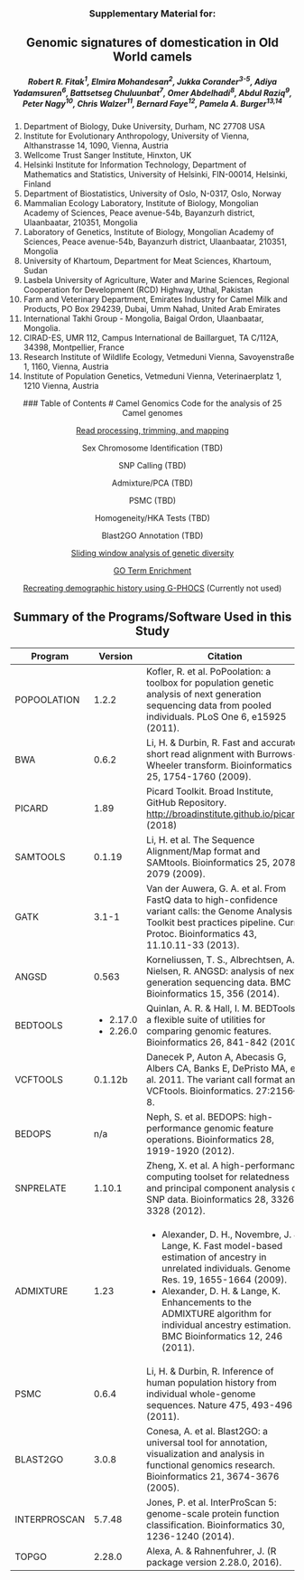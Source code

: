 <center> <h3>Supplementary Material for:</h3> </center>
<center> <h2>Genomic signatures of domestication in Old World camels</h2> </center>

<center> <I><h5>Robert R. Fitak<sup>1</sup>, Elmira Mohandesan<sup>2</sup>, Jukka Corander<sup>3-5</sup>, Adiya Yadamsuren<sup>6</sup>, Battsetseg Chuluunbat<sup>7</sup>, Omer Abdelhadi<sup>8</sup>, Abdul Raziq<sup>9</sup>, Peter Nagy<sup>10</sup>, Chris Walzer<sup>11</sup>, Bernard Faye<sup>12</sup>, Pamela A. Burger<sup>13,14</sup></h5></I></center>

1. Department of Biology, Duke University, Durham, NC 27708 USA
2. Institute for Evolutionary Anthropology, University of Vienna, Althanstrasse 14, 1090, Vienna, Austria
3. Wellcome Trust Sanger Institute, Hinxton, UK
4. Helsinki Institute for Information Technology, Department of Mathematics and Statistics, University of Helsinki, FIN-00014, Helsinki, Finland
5. Department of Biostatistics, University of Oslo, N-0317, Oslo, Norway
6. Mammalian Ecology Laboratory, Institute of Biology, Mongolian Academy of Sciences, Peace avenue-54b, Bayanzurh district, Ulaanbaatar, 210351, Mongolia
7. Laboratory of Genetics, Institute of Biology, Mongolian Academy of Sciences, Peace avenue-54b, Bayanzurh district, Ulaanbaatar, 210351, Mongolia
8. University of Khartoum, Department for Meat Sciences, Khartoum, Sudan
9. Lasbela University of Agriculture, Water and Marine Sciences, Regional Cooperation for Development (RCD) Highway, Uthal, Pakistan
10. Farm and Veterinary Department, Emirates Industry for Camel Milk and Products, PO Box 294239, Dubai, Umm Nahad, United Arab Emirates
11. International Takhi Group - Mongolia, Baigal Ordon, Ulaanbaatar, Mongolia.
12. CIRAD-ES, UMR 112, Campus International de Baillarguet, TA C/112A, 34398, Montpellier, France
13. Research Institute of Wildlife Ecology, Vetmeduni Vienna, Savoyenstraße 1, 1160, Vienna, Austria
14. Institute of Population Genetics, Vetmeduni Vienna, Veterinaerplatz 1, 1210 Vienna, Austria

<center>
### Table of Contents
# Camel Genomics
Code for the analysis of 25 Camel genomes

[Read processing, trimming, and mapping](./read_processing.md)

Sex Chromosome Identification (TBD)

SNP Calling (TBD)

Admixture/PCA (TBD)

PSMC (TBD)

Homogeneity/HKA Tests (TBD)

Blast2GO Annotation (TBD)

[Sliding window analysis of genetic diversity](./window_diversity.md)

[GO Term Enrichment](./GO_enrichment.md)

[Recreating demographic history using G-PHOCS](./g-phocs.md) \(Currently not used\)


## Summary of the Programs/Software Used in this Study
Program | Version | Citation |
| --- | --- | --- |
| POPOOLATION | 1.2.2 | Kofler, R. et al. PoPoolation: a toolbox for population genetic analysis of next generation sequencing data from pooled individuals. PLoS One 6, e15925 (2011). |
| BWA | 0.6.2 | Li, H. & Durbin, R. Fast and accurate short read alignment with Burrows-Wheeler transform. Bioinformatics 25, 1754-1760 (2009). |
| PICARD | 1.89 | Picard Toolkit. Broad Institute, GitHub Repository. http://broadinstitute.github.io/picard/ (2018) |
| SAMTOOLS | 0.1.19 | Li, H. et al. The Sequence Alignment/Map format and SAMtools. Bioinformatics 25, 2078-2079 (2009). |
| GATK | 3.1-1 | Van der Auwera, G. A. et al. From FastQ data to high-confidence variant calls: the Genome Analysis Toolkit best practices pipeline. Curr. Protoc. Bioinformatics 43, 11.10.11-33 (2013). |
| ANGSD | 0.563 | Korneliussen, T. S., Albrechtsen, A. & Nielsen, R. ANGSD: analysis of next generation sequencing data. BMC Bioinformatics 15, 356 (2014). |
| BEDTOOLS | <ul><li>2.17.0</li><li>2.26.0</li></ul> | Quinlan, A. R. & Hall, I. M. BEDTools: a flexible suite of utilities for comparing genomic features. Bioinformatics 26, 841-842 (2010). |
| VCFTOOLS | 0.1.12b | Danecek P, Auton A, Abecasis G, Albers CA, Banks E, DePristo MA, et al. 2011. The variant call format and VCFtools. Bioinformatics. 27:2156–8. |
| BEDOPS | n/a | Neph, S. et al. BEDOPS: high-performance genomic feature operations. Bioinformatics 28, 1919-1920 (2012). |
| SNPRELATE | 1.10.1 | Zheng, X. et al. A high-performance computing toolset for relatedness and principal component analysis of SNP data. Bioinformatics 28, 3326-3328 (2012). |
| ADMIXTURE | 1.23 | <ul><li>Alexander, D. H., Novembre, J. & Lange, K. Fast model-based estimation of ancestry in unrelated individuals. Genome Res. 19, 1655-1664 (2009).</li><li>Alexander, D. H. & Lange, K. Enhancements to the ADMIXTURE algorithm for individual ancestry estimation. BMC Bioinformatics 12, 246 (2011).</li></ul> |
| PSMC | 0.6.4 | Li, H. & Durbin, R. Inference of human population history from individual whole-genome sequences. Nature 475, 493-496 (2011). |
| BLAST2GO | 3.0.8 | Conesa, A. et al. Blast2GO: a universal tool for annotation, visualization and analysis in functional genomics research. Bioinformatics 21, 3674-3676 (2005). |
| INTERPROSCAN | 5.7.48 | Jones, P. et al. InterProScan 5: genome-scale protein function classification. Bioinformatics 30, 1236-1240 (2014). |
| TOPGO | 2.28.0 | Alexa, A. & Rahnenfuhrer, J. (R package version 2.28.0, 2016). |
